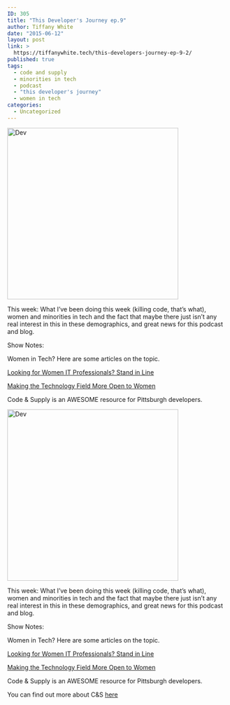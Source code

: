 ```yaml
---
ID: 305
title: "This Developer's Journey ep.9"
author: Tiffany White
date: "2015-06-12"
layout: post
link: >
  https://tiffanywhite.tech/this-developers-journey-ep-9-2/
published: true
tags:
  - code and supply
  - minorities in tech
  - podcast
  - "this developer's journey"
  - women in tech
categories:
  - Uncategorized
---
```



<img class=" aligncenter" src="http://helloburgh.me/wp-content/uploads/2015/06/wpid-Dev-Logo1.png" alt="Dev" width="391" height="391" />

This week: What I’ve been doing this week (killing code, that’s what), women and minorities in tech and the fact that maybe there just isn’t any real interest in this in these demographics, and great news for this podcast and blog.

Show Notes:

Women in Tech? Here are some articles on the topic.

<a href="http://www.ere.net/2014/01/29/looking-for-women-it-professionals-stand-in-line/">Looking for Women IT Professionals? Stand in Line</a>

<a href="http://www.forbes.com/sites/adrianalopez/2015/03/06/making-the-technology-field-more-open-to-women/2/">Making the Technology Field More Open to Women</a>

Code &amp; Supply is an AWESOME resource for Pittsburgh developers.




<img class=" aligncenter" src="http://helloburgh.me/wp-content/uploads/2015/06/wpid-Dev-Logo1.png" alt="Dev" width="391" height="391" />

This week: What I’ve been doing this week (killing code, that’s what), women and minorities in tech and the fact that maybe there just isn’t any real interest in this in these demographics, and great news for this podcast and blog.

Show Notes:

Women in Tech? Here are some articles on the topic.

<a href="http://www.ere.net/2014/01/29/looking-for-women-it-professionals-stand-in-line/">Looking for Women IT Professionals? Stand in Line</a>

<a href="http://www.forbes.com/sites/adrianalopez/2015/03/06/making-the-technology-field-more-open-to-women/2/">Making the Technology Field More Open to Women</a>

Code &amp; Supply is an AWESOME resource for Pittsburgh developers.





You can find out more about C&amp;S <a href="http://www.codeandsupply.co/">here</a>